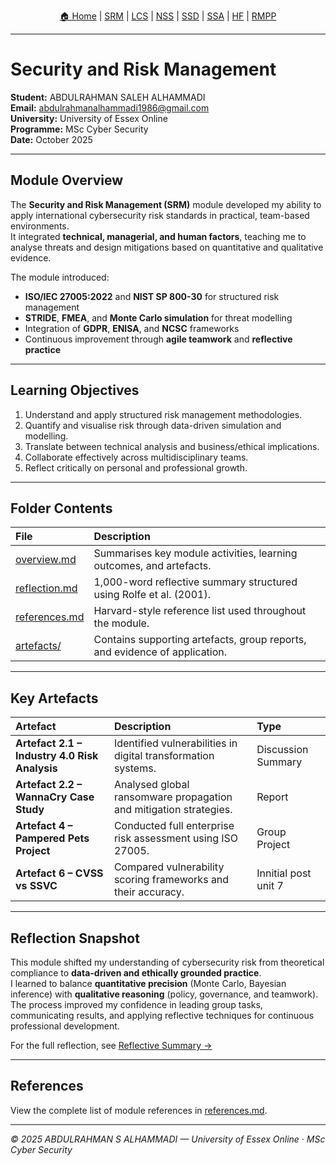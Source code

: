 <p align="center">
  <a href="https://github.com/zexmartens/cybersecurity-portfolio-A.S/blob/main/modules/Security-and-Risk-Management/overview.md">🏠 Home</a> |
  <a href="../Security-and-Risk-Management/overview.md">SRM</a> |
  <a href="../Launching-into-Cyber-Security/overview.md">LCS</a> |
  <a href="../Network-Security/overview.md">NSS</a> |
  <a href="../Secure-Software-Development/overview.md">SSD</a> |
  <a href="../Secure-System-Architecture/overview.md">SSA</a> |
  <a href="../The-Human-Factor/overview.md">HF</a> |
  <a href="../Research-Methods-and-Professional-Practice/overview.md">RMPP</a>
</p>
<hr>

# Security and Risk Management  
**Student:** ABDULRAHMAN SALEH ALHAMMADI  
**Email:** abdulrahmanalhammadi1986@gmail.com  
**University:** University of Essex Online  
**Programme:** MSc Cyber Security  
**Date:** October 2025  

---

## Module Overview  
The **Security and Risk Management (SRM)** module developed my ability to apply international cybersecurity risk standards in practical, team-based environments.  
It integrated **technical, managerial, and human factors**, teaching me to analyse threats and design mitigations based on quantitative and qualitative evidence.  

The module introduced:
- **ISO/IEC 27005:2022** and **NIST SP 800-30** for structured risk management  
- **STRIDE**, **FMEA**, and **Monte Carlo simulation** for threat modelling  
- Integration of **GDPR**, **ENISA**, and **NCSC** frameworks  
- Continuous improvement through **agile teamwork** and **reflective practice**

---

## Learning Objectives  
1. Understand and apply structured risk management methodologies.  
2. Quantify and visualise risk through data-driven simulation and modelling.  
3. Translate between technical analysis and business/ethical implications.  
4. Collaborate effectively across multidisciplinary teams.  
5. Reflect critically on personal and professional growth.  

---

## Folder Contents  

| File | Description |
|:--|:--|
| [overview.md](overview.md) | Summarises key module activities, learning outcomes, and artefacts. |
| [reflection.md](reflection.md) | 1,000-word reflective summary structured using Rolfe et al. (2001). |
| [references.md](references.md) | Harvard-style reference list used throughout the module. |
| [artefacts/](artefacts/) | Contains supporting artefacts, group reports, and evidence of application. |

---

## Key Artefacts  

| Artefact | Description | Type |
|:--|:--|:--|
| **Artefact 2.1 – Industry 4.0 Risk Analysis** | Identified vulnerabilities in digital transformation systems. | Discussion Summary |
| **Artefact 2.2 – WannaCry Case Study** | Analysed global ransomware propagation and mitigation strategies. | Report |
| **Artefact 4 – Pampered Pets Project** | Conducted full enterprise risk assessment using ISO 27005. | Group Project |
| **Artefact 6 – CVSS vs SSVC** | Compared vulnerability scoring frameworks and their accuracy. | Innitial post unit 7 |
---

## Reflection Snapshot  
This module shifted my understanding of cybersecurity risk from theoretical compliance to **data-driven and ethically grounded practice**.  
I learned to balance **quantitative precision** (Monte Carlo, Bayesian inference) with **qualitative reasoning** (policy, governance, and teamwork).  
The process improved my confidence in leading group tasks, communicating results, and applying reflective techniques for continuous professional development.  

For the full reflection, see [Reflective Summary →](reflection.md)

---

## References  
View the complete list of module references in [references.md](references.md).

---

*© 2025 ABDULRAHMAN S ALHAMMADI — University of Essex Online · MSc Cyber Security*
